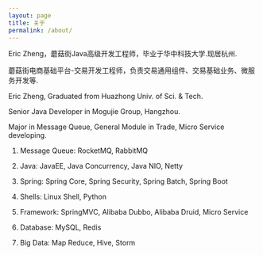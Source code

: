```yaml
---
layout: page
title: 关于
permalink: /about/
---
```


Eric Zheng，蘑菇街Java高级开发工程师，毕业于华中科技大学.现居杭州.

蘑菇街电商基础平台-交易开发工程师，负责交易通用组件、交易基础业务、微服务开发等.

Eric Zheng, Graduated from Huazhong Univ. of Sci. & Tech.

Senior Java Developer in Mogujie Group, Hangzhou.

Major in Message Queue, General Module in Trade, Micro Service developing.

1. Message Queue: RocketMQ, RabbitMQ

2. Java: JavaEE, Java Concurrency, Java NIO, Netty

3. Spring: Spring Core, Spring Security, Spring Batch, Spring Boot

4. Shells: Linux Shell, Python

5. Framework: SpringMVC, Alibaba Dubbo, Alibaba Druid, Micro Service

6. Database: MySQL, Redis

7. Big Data: Map Reduce, Hive, Storm

